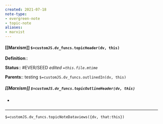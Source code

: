 ```yaml
---
created: 2021-07-18
note-type: 
- evergreen-note
- topic-note
aliases:
- marxist
---
```

 
#### [[Marxism]] `$=customJS.dv_funcs.topicHeader(dv, this)`


**Definition**::

**Status**::  #EVER/SEED 
*edited `=this.file.mtime`*

**Parents**:: testing
`$=customJS.dv_funcs.outlinedIn(dv, this)`

##### [[Marxism]] `$=customJS.dv_funcs.topicOutlineHeader(dv, this)`
- 

### <hr class="dataviews"/>

`$=customJS.dv_funcs.topicNoteDataviews({dv, that:this})`
